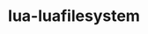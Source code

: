 ---
title: "lua-luafilesystem"
layout: cache
categories: [package, develop]
meta: {"versions": ["1_8_0"], "compilers": ["gcc@=11.3.0", "gcc@=7.5.0"], "oss": ["ubuntu18.04", "ubuntu22.04"], "platforms": ["linux"], "targets": ["x86_64", "x86_64_v3"], "stacks": ["tutorial"], "num_specs": 23, "num_specs_by_stack": {"tutorial": 23}}
spec_details: [{"hash": "r5jvomt264spfookt7svcxhopmc3lfls", "compiler": "gcc@=7.5.0", "versions": ["1_8_0"], "os": "ubuntu18.04", "platform": "linux", "target": "x86_64", "variants": [], "stacks": ["tutorial"], "size": "-", "tarball": "https://binaries.spack.io/develop/build_cache/linux-ubuntu18.04-x86_64/gcc-7.5.0/lua-luafilesystem-1_8_0/linux-ubuntu18.04-x86_64-gcc-7.5.0-lua-luafilesystem-1_8_0-r5jvomt264spfookt7svcxhopmc3lfls.spack"}, {"hash": "dp2amnd45eczx6lyw6jaqlvzpgkl3qev", "compiler": "gcc@=7.5.0", "versions": ["1_8_0"], "os": "ubuntu18.04", "platform": "linux", "target": "x86_64", "variants": [], "stacks": ["tutorial"], "size": "-", "tarball": "https://binaries.spack.io/develop/build_cache/linux-ubuntu18.04-x86_64/gcc-7.5.0/lua-luafilesystem-1_8_0/linux-ubuntu18.04-x86_64-gcc-7.5.0-lua-luafilesystem-1_8_0-dp2amnd45eczx6lyw6jaqlvzpgkl3qev.spack"}, {"hash": "jzuvie4plhlldegbwd6ccaendnhi7ll2", "compiler": "gcc@=7.5.0", "versions": ["1_8_0"], "os": "ubuntu18.04", "platform": "linux", "target": "x86_64", "variants": [], "stacks": ["tutorial"], "size": "-", "tarball": "https://binaries.spack.io/develop/build_cache/linux-ubuntu18.04-x86_64/gcc-7.5.0/lua-luafilesystem-1_8_0/linux-ubuntu18.04-x86_64-gcc-7.5.0-lua-luafilesystem-1_8_0-jzuvie4plhlldegbwd6ccaendnhi7ll2.spack"}, {"hash": "uv7ejwox4ql4pybr6cmwq4m6wweb3n46", "compiler": "gcc@=7.5.0", "versions": ["1_8_0"], "os": "ubuntu18.04", "platform": "linux", "target": "x86_64", "variants": ["build_system=lua"], "stacks": ["tutorial"], "size": "-", "tarball": "https://binaries.spack.io/develop/build_cache/linux-ubuntu18.04-x86_64/gcc-7.5.0/lua-luafilesystem-1_8_0/linux-ubuntu18.04-x86_64-gcc-7.5.0-lua-luafilesystem-1_8_0-uv7ejwox4ql4pybr6cmwq4m6wweb3n46.spack"}, {"hash": "j47jduwfw2sgvd7w5bxooappkws5modg", "compiler": "gcc@=7.5.0", "versions": ["1_8_0"], "os": "ubuntu18.04", "platform": "linux", "target": "x86_64", "variants": [], "stacks": ["tutorial"], "size": "-", "tarball": "https://binaries.spack.io/develop/build_cache/linux-ubuntu18.04-x86_64/gcc-7.5.0/lua-luafilesystem-1_8_0/linux-ubuntu18.04-x86_64-gcc-7.5.0-lua-luafilesystem-1_8_0-j47jduwfw2sgvd7w5bxooappkws5modg.spack"}, {"hash": "hgwsbzxasrotivmzy3vfwv77ggwe6qhd", "compiler": "gcc@=7.5.0", "versions": ["1_8_0"], "os": "ubuntu18.04", "platform": "linux", "target": "x86_64", "variants": [], "stacks": ["tutorial"], "size": "-", "tarball": "https://binaries.spack.io/develop/build_cache/linux-ubuntu18.04-x86_64/gcc-7.5.0/lua-luafilesystem-1_8_0/linux-ubuntu18.04-x86_64-gcc-7.5.0-lua-luafilesystem-1_8_0-hgwsbzxasrotivmzy3vfwv77ggwe6qhd.spack"}, {"hash": "7uma3raa5goq4mkecnisg3ncqw3mymle", "compiler": "gcc@=7.5.0", "versions": ["1_8_0"], "os": "ubuntu18.04", "platform": "linux", "target": "x86_64", "variants": [], "stacks": ["tutorial"], "size": "-", "tarball": "https://binaries.spack.io/develop/build_cache/linux-ubuntu18.04-x86_64/gcc-7.5.0/lua-luafilesystem-1_8_0/linux-ubuntu18.04-x86_64-gcc-7.5.0-lua-luafilesystem-1_8_0-7uma3raa5goq4mkecnisg3ncqw3mymle.spack"}, {"hash": "twyj7zaq7pr33gh6mhgomtzdp2t3ezwc", "compiler": "gcc@=7.5.0", "versions": ["1_8_0"], "os": "ubuntu18.04", "platform": "linux", "target": "x86_64", "variants": [], "stacks": ["tutorial"], "size": "-", "tarball": "https://binaries.spack.io/develop/build_cache/linux-ubuntu18.04-x86_64/gcc-7.5.0/lua-luafilesystem-1_8_0/linux-ubuntu18.04-x86_64-gcc-7.5.0-lua-luafilesystem-1_8_0-twyj7zaq7pr33gh6mhgomtzdp2t3ezwc.spack"}, {"hash": "kwpgb3urjov6ybenzxgg4lvdalirwcda", "compiler": "gcc@=7.5.0", "versions": ["1_8_0"], "os": "ubuntu18.04", "platform": "linux", "target": "x86_64", "variants": [], "stacks": ["tutorial"], "size": "-", "tarball": "https://binaries.spack.io/develop/build_cache/linux-ubuntu18.04-x86_64/gcc-7.5.0/lua-luafilesystem-1_8_0/linux-ubuntu18.04-x86_64-gcc-7.5.0-lua-luafilesystem-1_8_0-kwpgb3urjov6ybenzxgg4lvdalirwcda.spack"}, {"hash": "lwaasprl5ymclto44nncd4cvozlmtk3s", "compiler": "gcc@=7.5.0", "versions": ["1_8_0"], "os": "ubuntu18.04", "platform": "linux", "target": "x86_64", "variants": [], "stacks": ["tutorial"], "size": "-", "tarball": "https://binaries.spack.io/develop/build_cache/linux-ubuntu18.04-x86_64/gcc-7.5.0/lua-luafilesystem-1_8_0/linux-ubuntu18.04-x86_64-gcc-7.5.0-lua-luafilesystem-1_8_0-lwaasprl5ymclto44nncd4cvozlmtk3s.spack"}, {"hash": "nsi72rguzf5efefi6hs6tzjhhs4mwras", "compiler": "gcc@=7.5.0", "versions": ["1_8_0"], "os": "ubuntu18.04", "platform": "linux", "target": "x86_64", "variants": [], "stacks": ["tutorial"], "size": "-", "tarball": "https://binaries.spack.io/develop/build_cache/linux-ubuntu18.04-x86_64/gcc-7.5.0/lua-luafilesystem-1_8_0/linux-ubuntu18.04-x86_64-gcc-7.5.0-lua-luafilesystem-1_8_0-nsi72rguzf5efefi6hs6tzjhhs4mwras.spack"}, {"hash": "3jg7un2nsqv3nfdefpo5grcv24c27vit", "compiler": "gcc@=7.5.0", "versions": ["1_8_0"], "os": "ubuntu18.04", "platform": "linux", "target": "x86_64", "variants": ["build_system=lua"], "stacks": ["tutorial"], "size": "-", "tarball": "https://binaries.spack.io/develop/build_cache/linux-ubuntu18.04-x86_64/gcc-7.5.0/lua-luafilesystem-1_8_0/linux-ubuntu18.04-x86_64-gcc-7.5.0-lua-luafilesystem-1_8_0-3jg7un2nsqv3nfdefpo5grcv24c27vit.spack"}, {"hash": "xtsrghkvbss6ixhodbxmjuwkmfqmtaeq", "compiler": "gcc@=7.5.0", "versions": ["1_8_0"], "os": "ubuntu18.04", "platform": "linux", "target": "x86_64", "variants": [], "stacks": ["tutorial"], "size": "-", "tarball": "https://binaries.spack.io/develop/build_cache/linux-ubuntu18.04-x86_64/gcc-7.5.0/lua-luafilesystem-1_8_0/linux-ubuntu18.04-x86_64-gcc-7.5.0-lua-luafilesystem-1_8_0-xtsrghkvbss6ixhodbxmjuwkmfqmtaeq.spack"}, {"hash": "rvjib4qrzbf456r3xxpxl7hh4nkfgrlk", "compiler": "gcc@=7.5.0", "versions": ["1_8_0"], "os": "ubuntu18.04", "platform": "linux", "target": "x86_64", "variants": ["build_system=lua"], "stacks": ["tutorial"], "size": "-", "tarball": "https://binaries.spack.io/develop/build_cache/linux-ubuntu18.04-x86_64/gcc-7.5.0/lua-luafilesystem-1_8_0/linux-ubuntu18.04-x86_64-gcc-7.5.0-lua-luafilesystem-1_8_0-rvjib4qrzbf456r3xxpxl7hh4nkfgrlk.spack"}, {"hash": "sfo7cal43j2nok2e4f2b2pf2zjt4pmna", "compiler": "gcc@=7.5.0", "versions": ["1_8_0"], "os": "ubuntu18.04", "platform": "linux", "target": "x86_64", "variants": [], "stacks": ["tutorial"], "size": "-", "tarball": "https://binaries.spack.io/develop/build_cache/linux-ubuntu18.04-x86_64/gcc-7.5.0/lua-luafilesystem-1_8_0/linux-ubuntu18.04-x86_64-gcc-7.5.0-lua-luafilesystem-1_8_0-sfo7cal43j2nok2e4f2b2pf2zjt4pmna.spack"}, {"hash": "njrfip3gfyulhucikxmpnccuwkfkwxmu", "compiler": "gcc@=7.5.0", "versions": ["1_8_0"], "os": "ubuntu18.04", "platform": "linux", "target": "x86_64", "variants": [], "stacks": ["tutorial"], "size": "-", "tarball": "https://binaries.spack.io/develop/build_cache/linux-ubuntu18.04-x86_64/gcc-7.5.0/lua-luafilesystem-1_8_0/linux-ubuntu18.04-x86_64-gcc-7.5.0-lua-luafilesystem-1_8_0-njrfip3gfyulhucikxmpnccuwkfkwxmu.spack"}, {"hash": "73o2p2gosyogbw6ov7nyaykbfjqmqdpd", "compiler": "gcc@=7.5.0", "versions": ["1_8_0"], "os": "ubuntu18.04", "platform": "linux", "target": "x86_64", "variants": [], "stacks": ["tutorial"], "size": "-", "tarball": "https://binaries.spack.io/develop/build_cache/linux-ubuntu18.04-x86_64/gcc-7.5.0/lua-luafilesystem-1_8_0/linux-ubuntu18.04-x86_64-gcc-7.5.0-lua-luafilesystem-1_8_0-73o2p2gosyogbw6ov7nyaykbfjqmqdpd.spack"}, {"hash": "wp45h4tr6jhegrg6aocmpqgvlbvvohzk", "compiler": "gcc@=7.5.0", "versions": ["1_8_0"], "os": "ubuntu18.04", "platform": "linux", "target": "x86_64", "variants": [], "stacks": ["tutorial"], "size": "-", "tarball": "https://binaries.spack.io/develop/build_cache/linux-ubuntu18.04-x86_64/gcc-7.5.0/lua-luafilesystem-1_8_0/linux-ubuntu18.04-x86_64-gcc-7.5.0-lua-luafilesystem-1_8_0-wp45h4tr6jhegrg6aocmpqgvlbvvohzk.spack"}, {"hash": "z63jqfndi5tbyldab3gup3eativbsxki", "compiler": "gcc@=7.5.0", "versions": ["1_8_0"], "os": "ubuntu18.04", "platform": "linux", "target": "x86_64_v3", "variants": ["build_system=lua"], "stacks": ["tutorial"], "size": "-", "tarball": "https://binaries.spack.io/develop/build_cache/linux-ubuntu18.04-x86_64_v3/gcc-7.5.0/lua-luafilesystem-1_8_0/linux-ubuntu18.04-x86_64_v3-gcc-7.5.0-lua-luafilesystem-1_8_0-z63jqfndi5tbyldab3gup3eativbsxki.spack"}, {"hash": "tk752vmuvtoxmxvyw5ren5ytzzckfmqx", "compiler": "gcc@=7.5.0", "versions": ["1_8_0"], "os": "ubuntu18.04", "platform": "linux", "target": "x86_64_v3", "variants": ["build_system=lua"], "stacks": ["tutorial"], "size": "-", "tarball": "https://binaries.spack.io/develop/build_cache/linux-ubuntu18.04-x86_64_v3/gcc-7.5.0/lua-luafilesystem-1_8_0/linux-ubuntu18.04-x86_64_v3-gcc-7.5.0-lua-luafilesystem-1_8_0-tk752vmuvtoxmxvyw5ren5ytzzckfmqx.spack"}, {"hash": "dsyigns57uweowjrh3edb7d5c3llcdmc", "compiler": "gcc@=7.5.0", "versions": ["1_8_0"], "os": "ubuntu18.04", "platform": "linux", "target": "x86_64_v3", "variants": ["build_system=lua"], "stacks": ["tutorial"], "size": "-", "tarball": "https://binaries.spack.io/develop/build_cache/linux-ubuntu18.04-x86_64_v3/gcc-7.5.0/lua-luafilesystem-1_8_0/linux-ubuntu18.04-x86_64_v3-gcc-7.5.0-lua-luafilesystem-1_8_0-dsyigns57uweowjrh3edb7d5c3llcdmc.spack"}, {"hash": "zrmtparftea6ojes5a3rtjimuibc4u2t", "compiler": "gcc@=7.5.0", "versions": ["1_8_0"], "os": "ubuntu18.04", "platform": "linux", "target": "x86_64_v3", "variants": ["build_system=lua"], "stacks": ["tutorial"], "size": "-", "tarball": "https://binaries.spack.io/develop/build_cache/linux-ubuntu18.04-x86_64_v3/gcc-7.5.0/lua-luafilesystem-1_8_0/linux-ubuntu18.04-x86_64_v3-gcc-7.5.0-lua-luafilesystem-1_8_0-zrmtparftea6ojes5a3rtjimuibc4u2t.spack"}, {"hash": "wjjhj5fa6zlncr65qga6da6bblhj6snf", "compiler": "gcc@=11.3.0", "versions": ["1_8_0"], "os": "ubuntu22.04", "platform": "linux", "target": "x86_64_v3", "variants": ["build_system=lua"], "stacks": ["tutorial"], "size": "-", "tarball": "https://binaries.spack.io/develop/build_cache/linux-ubuntu22.04-x86_64_v3/gcc-11.3.0/lua-luafilesystem-1_8_0/linux-ubuntu22.04-x86_64_v3-gcc-11.3.0-lua-luafilesystem-1_8_0-wjjhj5fa6zlncr65qga6da6bblhj6snf.spack"}]
---